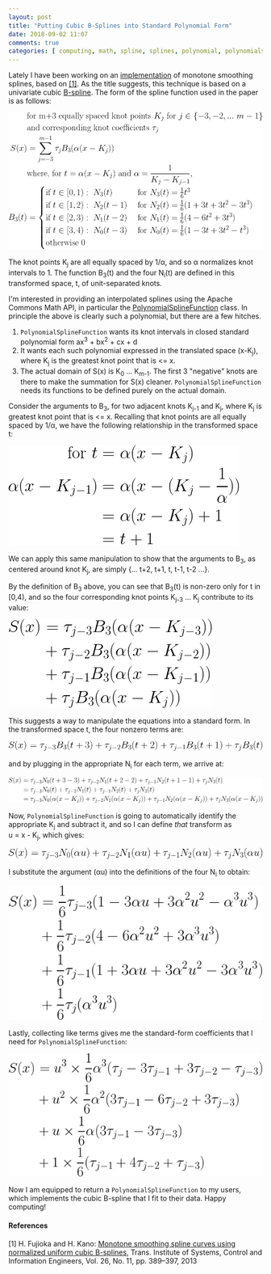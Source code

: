```yaml
---
layout: post
title: "Putting Cubic B-Splines into Standard Polynomial Form"
date: 2018-09-02 11:07
comments: true
categories: [ computing, math, spline, splines, polynomial, polynomials ]
---
```

Lately I have been working on an [implementation](https://github.com/erikerlandson/snowball) of monotone smoothing splines, based on [[1]](#ref1). As the title suggests, this technique is based on a univariate cubic [B-spline](https://en.wikipedia.org/wiki/B-splines). The form of the spline function used in the paper is as follows:

![eq1](/assets/images/bspline/yd2guhxt.png)

The knot points <nobr>K<sub>j</sub></nobr> are all equally spaced by 1/α, and so α normalizes knot intervals to 1. The function <nobr>B<sub>3</sub>(t)</nobr> and the four <nobr>N<sub>i</sub>(t)</nobr> are defined in this transformed space, t, of unit-separated knots.

I'm interested in providing an interpolated splines using the Apache Commons Math API, in particular the [PolynomialSplineFunction](https://commons.apache.org/proper/commons-math/javadocs/api-3.6/org/apache/commons/math3/analysis/polynomials/PolynomialSplineFunction.html) class. In principle the above is clearly such a polynomial, but there are a few hitches.

1. `PolynomialSplineFunction` wants its knot intervals in closed standard polynomial form <nobr>ax<sup>3</sup> + bx<sup>2</sup> + cx + d</nobr>
1. It wants each such polynomial expressed in the translated space <nobr>(x-K<sub>j</sub>)</nobr>, where <nobr>K<sub>j</sub></nobr> is the greatest knot point that is <= x.
1. The actual domain of S(x) is <nobr>K<sub>0</sub> ... K<sub>m-1</sub></nobr>. The first 3 "negative" knots are there to make the summation for S(x) cleaner. `PolynomialSplineFunction` needs its functions to be defined purely on the actual domain.

Consider the arguments to <nobr>B<sub>3</sub></nobr>, for two adjacent knots <nobr>K<sub>j-1</sub></nobr> and <nobr>K<sub>j</sub></nobr>, where <nobr>K<sub>j</sub></nobr> is greatest knot point that is <= x. Recalling that knot points are all equally spaced by 1/α, we have the following relationship in the transformed space t:

![eq](/assets/images/bspline/ydcb2ao3.png)

We can apply this same manipulation to show that the arguments to <nobr>B<sub>3</sub></nobr>, as centered around knot <nobr>K<sub>j</sub></nobr>, are simply <nobr>{... t+2, t+1, t, t-1, t-2 ...}</nobr>.

By the definition of <nobr>B<sub>3</sub></nobr> above, you can see that <nobr>B<sub>3</sub>(t)</nobr> is non-zero only for t in <nobr>[0,4)</nobr>, and so the four corresponding knot points <nobr>K<sub>j-3</sub> ... K<sub>j</sub></nobr> contribute to its value:

![eq2](/assets/images/bspline/y9tpgfqj.png)

This suggests a way to manipulate the equations into a standard form. In the transformed space t, the four nonzero terms are:

![eq4](/assets/images/bspline/ya6gsrjy.png)

and by plugging in the appropriate <nobr>N<sub>i</sub></nobr> for each term, we arrive at:

![eq5](/assets/images/bspline/yc6grwxe.png)

Now, `PolynomialSplineFunction` is going to automatically identify the appropriate <nobr>K<sub>j</sub></nobr> and subtract it, and so I can define _that_ transform as <nobr>u = x -  K<sub>j</sub></nobr>, which gives:

![eq6](/assets/images/bspline/y9p3vgqt.png)

I substitute the argument (αu) into the definitions of the four <nobr>N<sub>i</sub></nobr> to obtain:

![eq7](/assets/images/bspline/y8apdoqy.png)

Lastly, collecting like terms gives me the standard-form coefficients that I need for `PolynomialSplineFunction`:

![eq8](/assets/images/bspline/ya74mlsf.png)

Now I am equipped to return a `PolynomialSplineFunction` to my users, which implements the cubic B-spline that I fit to their data. Happy computing!

#### References
<a name="anchor1" id="ref1">[1] </a>H. Fujioka and H. Kano: [Monotone smoothing spline curves using normalized uniform cubic B-splines](https://github.com/erikerlandson/snowball/blob/master/monotone-cubic-B-splines-2013.pdf), Trans. Institute of Systems, Control and Information Engineers, Vol. 26, No. 11, pp. 389–397, 2013